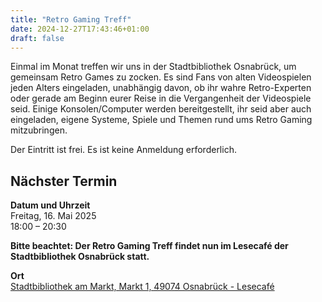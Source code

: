 ```yaml
---
title: "Retro Gaming Treff"
date: 2024-12-27T17:43:46+01:00
draft: false
---
```


Einmal im Monat treffen wir uns in der Stadtbibliothek Osnabrück, um gemeinsam Retro Games zu zocken.
Es sind Fans von alten Videospielen jeden Alters eingeladen, unabhängig davon,
ob ihr wahre Retro-Experten oder gerade am Beginn eurer Reise in die Vergangenheit der Videospiele seid.
Einige Konsolen/Computer werden bereitgestellt, ihr seid aber auch eingeladen, eigene Systeme, Spiele und Themen rund ums Retro Gaming mitzubringen.

Der Eintritt ist frei. Es ist keine Anmeldung erforderlich.

## Nächster Termin
**Datum und Uhrzeit**\
Freitag, 16. Mai 2025\
18:00 – 20:30

**Bitte beachtet: Der Retro Gaming Treff findet nun im Lesecafé der Stadtbibliothek Osnabrück statt.**

**Ort**\
[Stadtbibliothek am Markt, Markt 1, 49074 Osnabrück - Lesecafé](https://www.openstreetmap.org/node/268428092#map=19/52.277116/8.041998)
